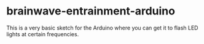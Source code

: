 # brainwave-entrainment-arduino
This is a very basic sketch for the Arduino where you can get it to flash LED lights at certain frequencies. 
